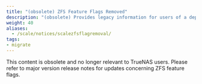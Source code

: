 ```yaml
---
title: "(obsolete) ZFS Feature Flags Removed"
description: "(obsolete) Provides legacy information for users of a deprecated ZFS feature flag merged into TrueNAS 22.02 and removed in 22.12."
weight: 40
aliases:
  - /scale/notices/scalezfsflagremoval/
tags:
- migrate
---
```


This content is obsolete and no longer relevant to TrueNAS users.
Please refer to major version release notes for updates concerning ZFS feature flags.
